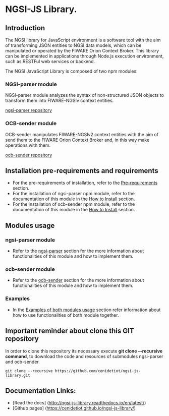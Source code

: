 # NGSI-JS Library.

## Introduction

The NGSI library for JavaScript environment is a software tool with the aim of transforming JSON entities to NGSI data models, which can be manipulated or operated by the FIWARE Orion Context Broker. This library can be implemented in  applications through Node.js execution environment, such as RESTFul web services or backend.

The NGSI JavaScript Library is composed of two npm modules:

### NGSI-parser module

NGSI-parser module analyzes the syntax of non-structured JSON objects to transform them into FIWARE-NGSIv context entities.

[ngsi-parser repository](https://github.com/cenidetiot/ngsi-parser)

### OCB-sender module

OCB-sender manipulates FIWARE-NGSIv2 context entities with the aim of send them to the FIWARE Orion Context Broker and, in this way make operations with them.

[ocb-sender repository](https://github.com/cenidetiot/ocb-sender)

## Installation pre-requirements and requirements

- For the pre-requirements of installation, refer to the [Pre-requirements](doc/index.md#pre-requirements-of-installation) section.
- For the installation of ngsi-parser npm module, refer to the documentation of this module in the [How to Install](doc/ngsi/index.md#how-to-install) section. 
- For the installation of ocb-sender npm module, refer to the documentation of this module in the [How to Install](doc/ocb/index.md#how-to-install) section.

## Modules usage 

### ngsi-parser module
- Refer to the [ngsi-parser](doc/ngsi/index.md) section for the more information about functionalities of this module and how to implement them.

### ocb-sender module
- Refer to the [ocb-sender](doc/ocb/index.md) section for the more information about functionalities of this module and how to implement them.

### Examples
- In the [Examples of both modules usage](doc/modulesUsage/index.md) section refer information about how to use functionalities of both module together.

## Important reminder about clone this GIT repository

In order to clone this repository its necessary execute **git clone --recursive command**, to download the code and resources of submodules ngsi-parser and ocb-sender.
    
    git clone --recursive https://github.com/cenidetiot/ngsi-js-library.git

## Documentation Links:

* [Read the docs] (http://ngsi-js-library.readthedocs.io/en/latest/)
* [Github pages] (https://cenidetiot.github.io/ngsi-js-library/)